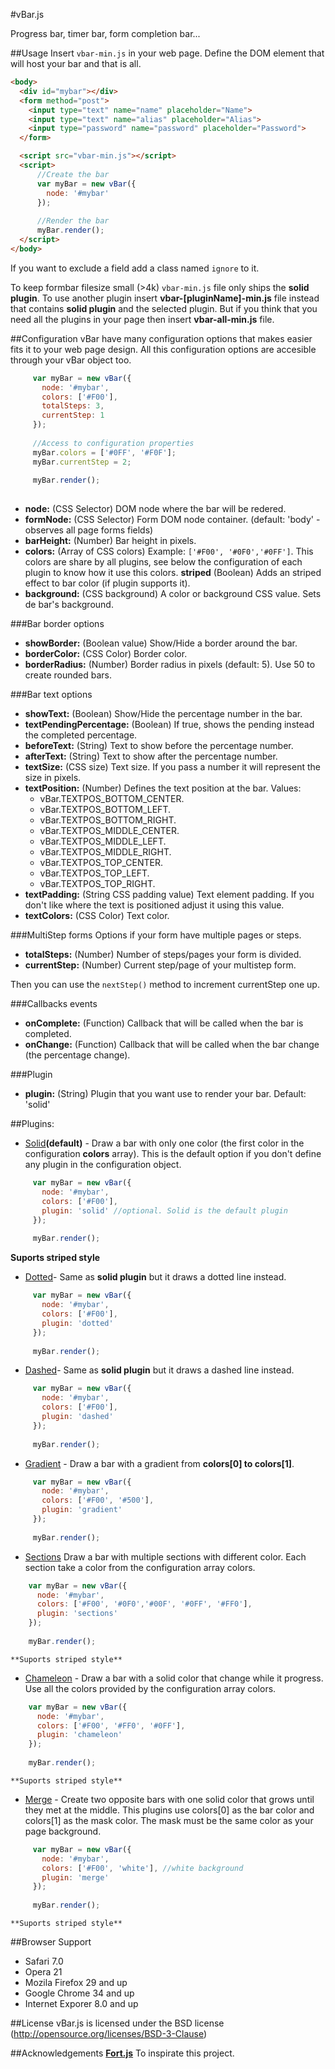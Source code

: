 #vBar.js

Progress bar, timer bar, form completion bar...

##Usage
Insert `vbar-min.js` in your web page.  Define the DOM element that will host your bar and that is all.

```html
<body>
  <div id="mybar"></div>
  <form method="post">
    <input type="text" name="name" placeholder="Name">
    <input type="text" name="alias" placeholder="Alias">
    <input type="password" name="password" placeholder="Password">
  </form>

  <script src="vbar-min.js"></script>
  <script>
      //Create the bar
      var myBar = new vBar({
        node: '#mybar'
      });
      
      //Render the bar
      myBar.render();
  </script>
</body>
```

If you want to exclude a field add a class named `ignore` to it. 

To keep formbar filesize small (>4k) `vbar-min.js` file only ships the **solid plugin**. To use another plugin insert **vbar-[pluginName]-min.js** file instead that contains **solid plugin** and the selected plugin. But if you think that you need all the plugins in your page then insert **vbar-all-min.js** file.

##Configuration
vBar have many configuration options that makes easier fits it to your web page design. All this configuration options are accesible through your vBar object too.

 ```javascript
      var myBar = new vBar({
        node: '#mybar',
        colors: ['#F00'],
        totalSteps: 3,
        currentStep: 1
      });
      
      //Access to configuration properties
      myBar.colors = ['#0FF', '#F0F']; 
      myBar.currentStep = 2;
      
      myBar.render();
     
 ```

* **node:** (CSS Selector) DOM node where the bar will be redered.
* **formNode:** (CSS Selector) Form DOM node container. (default: 'body' - observes all page forms fields)
* **barHeight:** (Number) Bar height in pixels. 
* **colors:** (Array of CSS colors) Example: `['#F00', '#0F0','#0FF']`. This colors are share by all plugins, see below the configuration of each plugin to know how it use this colors.
**striped** (Boolean) Adds an striped effect to bar color (if plugin supports it).
* **background:** (CSS background) A color or background CSS value. Sets de bar's background.

###Bar border options
 
* **showBorder:** (Boolean value) Show/Hide a border around the bar.
* **borderColor:** (CSS Color) Border color.
* **borderRadius:** (Number) Border radius in pixels (default: 5). Use 50 to create rounded bars.

###Bar text options
* **showText:** (Boolean) Show/Hide the percentage number in the bar.
* **textPendingPercentage:** (Boolean) If true, shows the pending instead the completed percentage.
* **beforeText:** (String) Text to show before the percentage number.
* **afterText:** (String) Text to show after the percentage number.
* **textSize:** (CSS size) Text size. If you pass a number it will represent the size in pixels. 
* **textPosition:** (Number) Defines the text position at the bar. 
    Values: 
    * vBar.TEXTPOS_BOTTOM_CENTER. 
    * vBar.TEXTPOS_BOTTOM_LEFT.
    * vBar.TEXTPOS_BOTTOM_RIGHT.
    * vBar.TEXTPOS_MIDDLE_CENTER. 
    * vBar.TEXTPOS_MIDDLE_LEFT.
    * vBar.TEXTPOS_MIDDLE_RIGHT.
    * vBar.TEXTPOS_TOP_CENTER. 
    * vBar.TEXTPOS_TOP_LEFT.
    * vBar.TEXTPOS_TOP_RIGHT.        
* **textPadding:** (String CSS padding value) Text element padding. If you don't like where the text is positioned adjust it using this value.
* **textColors:** (CSS Color) Text color.

###MultiStep forms
Options if your form have multiple pages or steps.

* **totalSteps:** (Number) Number of steps/pages your form is divided.
* **currentStep:** (Number) Current step/page of your multistep form.

Then you can use the `nextStep()` method to increment currentStep one up.

###Callbacks events
* **onComplete:** (Function) Callback that will be called when the bar is completed.
* **onChange:** (Function) Callback that will be called when the bar change (the percentage change).

###Plugin
* **plugin:** (String) Plugin that you want use to render your bar. Default: 'solid'


##Plugins:

 * [Solid](#)**(default)** - Draw a bar with only one color (the first color in the configuration **colors** array). This is the default option if you don't define any plugin in the configuration object.
 ```javascript
      var myBar = new vBar({
        node: '#mybar',
        colors: ['#F00'],
        plugin: 'solid' //optional. Solid is the default plugin
      });
      
      myBar.render();
 ```
   **Suports striped style**
 
 * [Dotted](#)- Same as **solid plugin** but it draws a dotted line instead.
 ```javascript
      var myBar = new vBar({
        node: '#mybar',
        colors: ['#F00'],
        plugin: 'dotted'
      });
      
      myBar.render();
 ```
   
 * [Dashed](#)- Same as **solid plugin** but it draws a dashed line instead. 
 ```javascript
      var myBar = new vBar({
        node: '#mybar',
        colors: ['#F00'],
        plugin: 'dashed'
      });
      
      myBar.render();
 ```
 
 * [Gradient](#) - Draw a bar with a gradient from **colors[0] to colors[1]**.
 ```javascript
      var myBar = new vBar({
        node: '#mybar',
        colors: ['#F00', '#500'],
        plugin: 'gradient'
      });
      
      myBar.render();
 ```
 
 
 * [Sections](#) Draw a bar with multiple sections with different color. Each section take a color from the configuration array colors. 
  ```javascript
      var myBar = new vBar({
        node: '#mybar',
        colors: ['#F00', '#0F0','#00F', '#0FF', '#FF0'],
        plugin: 'sections'
      });
      
      myBar.render();
 ```

    **Suports striped style**

 * [Chameleon](#) - Draw a bar with a solid color that change while it progress. Use all the colors provided by the configuration array colors.
  ```javascript
      var myBar = new vBar({
        node: '#mybar',
        colors: ['#F00', '#FF0', '#0FF'],
        plugin: 'chameleon'
      });
      
      myBar.render();
 ```

    **Suports striped style**
 
 * [Merge](#) - Create two opposite bars with one solid color that grows until they met at the middle. This plugins use colors[0] as the bar color and colors[1] as the mask color. The mask must be the same color as your page background. 
 ```javascript
      var myBar = new vBar({
        node: '#mybar',
        colors: ['#F00', 'white'], //white background
        plugin: 'merge'
      });
      
      myBar.render();
 ```
    **Suports striped style**

##Browser Support
 * Safari 7.0 
 * Opera 21 
 * Mozila Firefox 29 and up
 * Google Chrome 34 and up
 * Internet Exporer 8.0 and up 
 

##License
vBar.js is licensed under the BSD license (http://opensource.org/licenses/BSD-3-Clause)

##Acknowledgements
[**Fort.js**](http://idriskhenchil.me/fort) To inspirate this project. 
